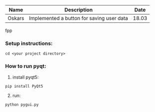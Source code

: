 


| Name | Description | Date |
|------|-------------|------|
| Oskars| Implemented a button for saving user data| 18.03 |








fpp


### Setup instructions:
```
cd <your project directory>
```

### How to run pyqt:
1) install pyqt5:
```
pip install PyQt5
```
2) run:
```
python pygui.py
```






